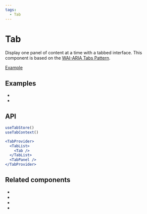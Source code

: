 ```yaml
---
tags:
  - Tab
---
```


# Tab

<div data-description>

Display one panel of content at a time with a tabbed interface. This component is based on the <a href="https://www.w3.org/WAI/ARIA/apg/patterns/tabpanel/">WAI-ARIA Tabs Pattern</a>.

</div>

<div data-tags></div>

<a href="../examples/tab/index.tsx" data-playground>Example</a>

## Examples

<div data-cards="examples">

- [](/examples/tab-react-router)
- [](/examples/tab-next-router)

</div>

## API

```jsx
useTabStore()
useTabContext()

<TabProvider>
  <TabList>
    <Tab />
  </TabList>
  <TabPanel />
</TabProvider>
```

## Related components

<div data-cards="components">

- [](/components/button)
- [](/components/disclosure)
- [](/components/composite)
- [](/components/focusable)

</div>
